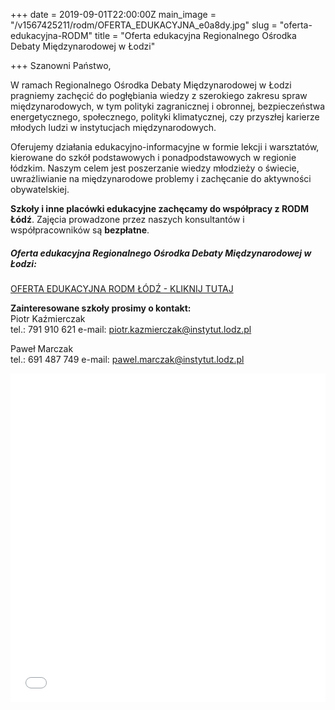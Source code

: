 +++
date = 2019-09-01T22:00:00Z
main_image = "/v1567425211/rodm/OFERTA_EDUKACYJNA_e0a8dy.jpg"
slug = "oferta-edukacyjna-RODM"
title = "Oferta edukacyjna Regionalnego Ośrodka Debaty Międzynarodowej w Łodzi"

+++
Szanowni Państwo,

W ramach Regionalnego Ośrodka Debaty Międzynarodowej w Łodzi pragniemy zachęcić do pogłębiania wiedzy z szerokiego zakresu spraw międzynarodowych, w tym polityki zagranicznej i obronnej, bezpieczeństwa energetycznego, społecznego, polityki klimatycznej, czy przyszłej karierze młodych ludzi w instytucjach międzynarodowych.

Oferujemy działania edukacyjno-informacyjne w formie lekcji i warsztatów, kierowane do szkół podstawowych i ponadpodstawowych w regionie łódzkim. Naszym celem jest poszerzanie wiedzy młodzieży o świecie, uwrażliwianie na międzynarodowe problemy i zachęcanie do aktywności obywatelskiej.

**Szkoły i inne placówki edukacyjne zachęcamy do współpracy z RODM Łódź**. Zajęcia prowadzone przez naszych konsultantów i współpracowników są **bezpłatne**.

##### Oferta edukacyjna Regionalnego Ośrodka Debaty Międzynarodowej w Łodzi:

[OFERTA EDUKACYJNA RODM ŁÓDŹ - KLIKNIJ TUTAJ](https://instytutsprawobywatelskich.pl/pobierz/rodm-lodz/oferta_edu_rodm_lodz_2020.pdf "Oferta edukacyjna RODM Łódź")

**Zainteresowane szkoły prosimy o kontakt:**  
Piotr Kaźmierczak  
tel.: 791 910 621 e-mail: piotr.kazmierczak@instytut.lodz.pl

Paweł Marczak  
tel.: 691 487 749 e-mail: pawel.marczak@instytut.lodz.pl

<iframe allowfullscreen allow="fullscreen" style="border:none;width:100%;height:526px;" src="//e.issuu.com/embed.html?backgroundColor=%23ba6144&d=oferta_edu_rodm_lodz_2020&u=inspro"></iframe>